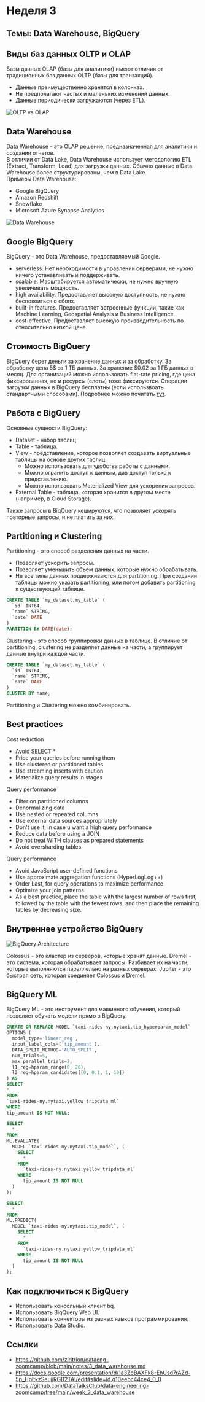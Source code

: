 # Неделя 3
## Темы: Data Warehouse, BigQuery

## Виды баз данных OLTP и OLAP
Базы данных OLAP (базы для аналитики) имеют отличия от традиционных баз данных OLTP (базы для транзакций).  
- Данные преимущественно хранятся в колонках.
- Не предполагают частых и маленьких изменений данных.
- Данные периодически загружаются (через ETL).

![OLTP vs OLAP](img1.png)


## Data Warehouse
Data Warehouse - это OLAP решение, предназначенная для аналитики и создания отчетов.  
В отличии от Data Lake, Data Warehouse использует методологию ETL (Extract, Transform, Load) для загрузки данных. Обычно данные в Data Warehouse более структурированы, чем в Data Lake.   
Примеры Data Warehouse:
- Google BigQuery
- Amazon Redshift
- Snowflake
- Microsoft Azure Synapse Analytics

![Data Warehouse](img2.png)


## Google BigQuery
BigQuery - это Data Warehouse, предоставляемый Google.  

- serverless. Нет необходимости в управлении серверами, не нужно ничего устанавливать и поддерживать.
- scalable. Масштабируется автоматически, не нужно вручную увеличивать мощность.
- high availability. Предоставляет высокую доступность, не нужно беспокоиться о сбоях.
- built-in features. Предоставляет встроенные функции, такие как Machine Learning, Geospatial Analysis и Business Intelligence.
- cost-effective. Предоставляет высокую производительность по относительно низкой цене.

## Стоимость BigQuery
BigQuery берет деньги за хранение данных и за обработку.
За обработку цена 5$ за 1 ТБ данных.
За хранение $0.02 за 1 ГБ данных в месяц.
Для организаций можно использовать flat-rate pricing, где цена фиксированная, но и ресурсы (слоты) тоже фиксируются.
Операции загрузки данных в BigQuery бесплатны (если использвоать стандартными способами).
Подробнее можно почитать [тут](https://cloud.google.com/bigquery/pricing#bigquery-pricing).

## Работа с BigQuery
Основные сущности BigQuery:
- Dataset - набор таблиц.
- Table - таблица.
- View - представление, которое позволяет создавать виртуальные таблицы на основе других таблиц.
  - Можно использовать для удобства работы с данными.
  - Можно огранить доступ к данным, дав доступ только к представлению.
  - Можно использовать Materialized View для ускорения запросов.
- External Table - таблица, которая хранится в другом месте (например, в Cloud Storage).

Также запросы в BiqQuery кешируются, что позволяет ускорять повторные запросы, и не платить за них.

## Partitioning и Clustering
Partitioning - это способ разделения данных на части.
- Позволяет ускорить запросы.
- Позволяет уменьшить объем данных, которые нужно обрабатывать.
- Не все типы данных поддерживаются для partitioning.
При создании таблицы можно указать partitioning, или потом добавить partitioning к существующей таблице.
```sql
CREATE TABLE `my_dataset.my_table` (
  `id` INT64,
  `name` STRING,
  `date` DATE
)
PARTITION BY DATE(date);
```
Clustering - это способ группировки данных в таблице.
В отличие от partitioning, clustering не разделяет данные на части, а группирует данные внутри каждой части.
```sql
CREATE TABLE `my_dataset.my_table` (
  `id` INT64,
  `name` STRING,
  `date` DATE
)
CLUSTER BY name;
```

Partitioning и Clustering можно комбинировать.

## Best practices
Cost reduction
- Avoid SELECT *
- Price your queries before running them
- Use clustered or partitioned tables
- Use streaming inserts with caution
- Materialize query results in stages

Query performance
- Filter on partitioned columns
- Denormalizing data
- Use nested or repeated columns
- Use external data sources appropriately
- Don't use it, in case u want a high query performance
- Reduce data before using a JOIN
- Do not treat WITH clauses as prepared statements
- Avoid oversharding tables

Query performance
- Avoid JavaScript user-defined functions
- Use approximate aggregation functions (HyperLogLog++)
- Order Last, for query operations to maximize performance
- Optimize your join patterns
- As a best practice, place the table with the largest number of rows first, followed by the table with the fewest rows, and then place the remaining tables by decreasing size.

## Внутреннее устройство BigQuery

![BigQuery Architecture](img3.png)

Colossus - это кластер из серверов, которые хранят данные.
Dremel - это система, которая обрабатывает запросы. Разбивает их на части, которые выполняются параллельно на разных серверах.
Jupiter - это быстрая сеть, которая соединяет Colossus и Dremel.

## BigQuery ML
BigQuery ML - это инструмент для машинного обучения, который позволяет обучать модели прямо в BigQuery.

```sql
CREATE OR REPLACE MODEL `taxi-rides-ny.nytaxi.tip_hyperparam_model`
OPTIONS (
  model_type='linear_reg',
  input_label_cols=['tip_amount'],
  DATA_SPLIT_METHOD='AUTO_SPLIT',
  num_trials=5,
  max_parallel_trials=2,
  l1_reg=hparam_range(0, 20),
  l2_reg=hparam_candidates([0, 0.1, 1, 10])
) AS
SELECT
*
FROM
`taxi-rides-ny.nytaxi.yellow_tripdata_ml`
WHERE
tip_amount IS NOT NULL;
```

```sql
SELECT
  *
FROM
ML.EVALUATE(
  MODEL `taxi-rides-ny.nytaxi.tip_model`, (
    SELECT
      *
    FROM
      `taxi-rides-ny.nytaxi.yellow_tripdata_ml`
    WHERE
      tip_amount IS NOT NULL
  )
);
```

```sql
SELECT
  *
FROM
ML.PREDICT(
  MODEL `taxi-rides-ny.nytaxi.tip_model`, (
    SELECT
      *
    FROM
      `taxi-rides-ny.nytaxi.yellow_tripdata_ml`
    WHERE
      tip_amount IS NOT NULL
  )
);

```

## Как подключиться к BigQuery
- Использовать консольный клиент bq.
- Использовать BiqQuery Web UI.
- Использовать коннекторы из разных языков программирования.
- Использовать Data Studio.


## Ссылки

- https://github.com/ziritrion/dataeng-zoomcamp/blob/main/notes/3_data_warehouse.md
- https://docs.google.com/presentation/d/1a3ZoBAXFk8-EhUsd7rAZd-5p_HpltkzSeujjRGB2TAI/edit#slide=id.g10eebc44ce4_0_0
- https://github.com/DataTalksClub/data-engineering-zoomcamp/tree/main/week_3_data_warehouse




